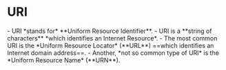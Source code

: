 <h1> URI </h1>
- URI *stands for* **Uniform Resource Identifier**.
- URI is a **string of characters** *which identifies an Internet Resource*. 
- The most common URI is the *Uniform Resource Locator* (**URL**) ==which identifies an Internet domain address==. 
- Another, *not so common type of URI* is the *Uniform Resource Name* (**URN**).